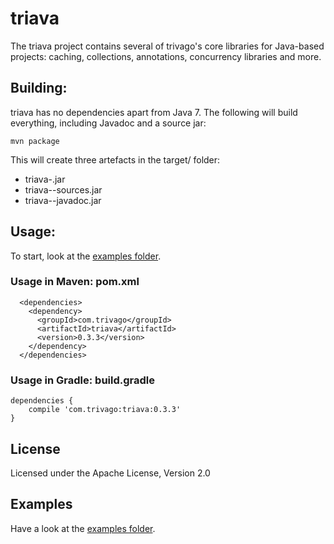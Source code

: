 # triava

The triava project contains several of trivago's core libraries for Java-based projects: caching, collections, annotations, concurrency libraries and more.

## Building:
triava has no dependencies apart from Java 7. The following will build everything, including Javadoc and a source jar:

`mvn package`

This will create three artefacts in the target/ folder:

- triava-<version>.jar
- triava-<version>-sources.jar
- triava-<version>-javadoc.jar

## Usage:
To start, look at the [examples folder](./src/examples/java/com/trivago/examples).

### Usage in Maven: pom.xml
```
  <dependencies>
    <dependency>
      <groupId>com.trivago</groupId>
      <artifactId>triava</artifactId>
      <version>0.3.3</version>
    </dependency>
  </dependencies>
```

### Usage in Gradle: build.gradle
```
dependencies {
	compile 'com.trivago:triava:0.3.3'
}
```

## License
Licensed under the Apache License, Version 2.0

## Examples
Have a look at the [examples folder](./src/examples/java/com/trivago/examples).

